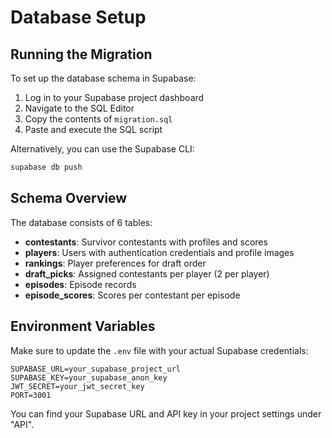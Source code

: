 # Database Setup

## Running the Migration

To set up the database schema in Supabase:

1. Log in to your Supabase project dashboard
2. Navigate to the SQL Editor
3. Copy the contents of `migration.sql`
4. Paste and execute the SQL script

Alternatively, you can use the Supabase CLI:

```bash
supabase db push
```

## Schema Overview

The database consists of 6 tables:

- **contestants**: Survivor contestants with profiles and scores
- **players**: Users with authentication credentials and profile images
- **rankings**: Player preferences for draft order
- **draft_picks**: Assigned contestants per player (2 per player)
- **episodes**: Episode records
- **episode_scores**: Scores per contestant per episode

## Environment Variables

Make sure to update the `.env` file with your actual Supabase credentials:

```
SUPABASE_URL=your_supabase_project_url
SUPABASE_KEY=your_supabase_anon_key
JWT_SECRET=your_jwt_secret_key
PORT=3001
```

You can find your Supabase URL and API key in your project settings under "API".
